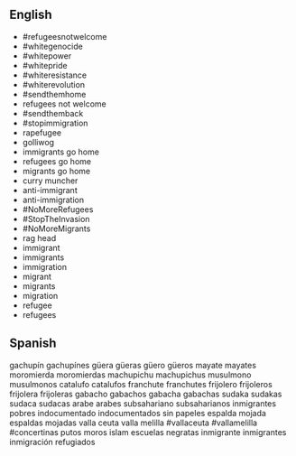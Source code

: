 English
-------

- #refugeesnotwelcome
- #whitegenocide
- #whitepower
- #whitepride
- #whiteresistance
- #whiterevolution
- #sendthemhome
- refugees not welcome
- #sendthemback
- #stopimmigration
- rapefugee
- golliwog
- immigrants go home
- refugees go home
- migrants go home
- curry muncher
- anti-immigrant
- anti-immigration
- #NoMoreRefugees
- #StopTheInvasion
- #NoMoreMigrants
- rag head
- immigrant
- immigrants
- immigration
- migrant
- migrants
- migration
- refugee
- refugees

Spanish
-------

gachupín
gachupínes
güera
güeras
güero
güeros
mayate
mayates
moromierda
moromierdas
machupichu
machupichus
musulmono
musulmonos
catalufo
catalufos
franchute
franchutes
frijolero
frijoleros
frijolera
frijoleras
gabacho
gabachos
gabacha
gabachas
sudaka
sudakas
sudaca
sudacas
arabe
arabes
subsahariano
subsaharianos
inmigrantes pobres
indocumentado
indocumentados
sin papeles
espalda mojada
espaldas mojadas
valla ceuta
valla melilla
#vallaceuta
#vallamelilla
#concertinas
putos moros
islam escuelas
negratas
inmigrante
inmigrantes
inmigración
refugiados
